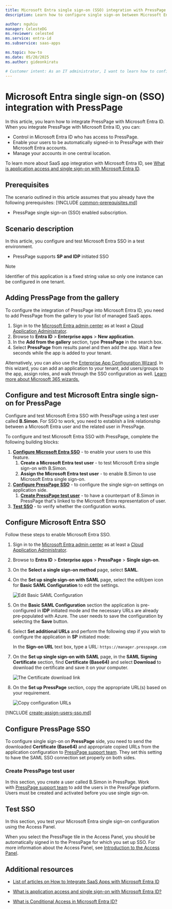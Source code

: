 ```yaml
---
title: Microsoft Entra single sign-on (SSO) integration with PressPage
description: Learn how to configure single sign-on between Microsoft Entra ID and PressPage.

author: nguhiu
manager: CelesteDG
ms.reviewer: celested
ms.service: entra-id
ms.subservice: saas-apps

ms.topic: how-to
ms.date: 05/20/2025
ms.author: gideonkiratu

# Customer intent: As an IT administrator, I want to learn how to configure single sign-on between Microsoft Entra ID and PressPage so that I can control who has access to PressPage, enable automatic sign-in with Microsoft Entra accounts, and manage my accounts in one central location.
---
```


# Microsoft Entra single sign-on (SSO) integration with PressPage

In this article,  you learn how to integrate PressPage with Microsoft Entra ID. When you integrate PressPage with Microsoft Entra ID, you can:

* Control in Microsoft Entra ID who has access to PressPage.
* Enable your users to be automatically signed-in to PressPage with their Microsoft Entra accounts.
* Manage your accounts in one central location.

To learn more about SaaS app integration with Microsoft Entra ID, see [What is application access and single sign-on with Microsoft Entra ID](~/identity/enterprise-apps/what-is-single-sign-on.md).

## Prerequisites
The scenario outlined in this article assumes that you already have the following prerequisites:
[!INCLUDE [common-prerequisites.md](~/identity/saas-apps/includes/common-prerequisites.md)]
* PressPage single sign-on (SSO) enabled subscription.

## Scenario description

In this article,  you configure and test Microsoft Entra SSO in a test environment.



* PressPage supports **SP and IDP** initiated SSO

> [!NOTE]
> Identifier of this application is a fixed string value so only one instance can be configured in one tenant.

## Adding PressPage from the gallery

To configure the integration of PressPage into Microsoft Entra ID, you need to add PressPage from the gallery to your list of managed SaaS apps.

1. Sign in to the [Microsoft Entra admin center](https://entra.microsoft.com) as at least a [Cloud Application Administrator](~/identity/role-based-access-control/permissions-reference.md#cloud-application-administrator).
1. Browse to **Entra ID** > **Enterprise apps** > **New application**.
1. In the **Add from the gallery** section, type **PressPage** in the search box.
1. Select **PressPage** from results panel and then add the app. Wait a few seconds while the app is added to your tenant.

 Alternatively, you can also use the [Enterprise App Configuration Wizard](https://portal.office.com/AdminPortal/home?Q=Docs#/azureadappintegration). In this wizard, you can add an application to your tenant, add users/groups to the app, assign roles, and walk through the SSO configuration as well. [Learn more about Microsoft 365 wizards.](/microsoft-365/admin/misc/azure-ad-setup-guides)


<a name='configure-and-test-azure-ad-single-sign-on-for-presspage'></a>

## Configure and test Microsoft Entra single sign-on for PressPage

Configure and test Microsoft Entra SSO with PressPage using a test user called **B.Simon**. For SSO to work, you need to establish a link relationship between a Microsoft Entra user and the related user in PressPage.

To configure and test Microsoft Entra SSO with PressPage, complete the following building blocks:

1. **[Configure Microsoft Entra SSO](#configure-azure-ad-sso)** - to enable your users to use this feature.
    1. **Create a Microsoft Entra test user** - to test Microsoft Entra single sign-on with B.Simon.
    1. **Assign the Microsoft Entra test user** - to enable B.Simon to use Microsoft Entra single sign-on.
1. **[Configure PressPage SSO](#configure-presspage-sso)** - to configure the single sign-on settings on application side.
    1. **[Create PressPage test user](#create-presspage-test-user)** - to have a counterpart of B.Simon in PressPage that's linked to the Microsoft Entra representation of user.
1. **[Test SSO](#test-sso)** - to verify whether the configuration works.

<a name='configure-azure-ad-sso'></a>

## Configure Microsoft Entra SSO

Follow these steps to enable Microsoft Entra SSO.

1. Sign in to the [Microsoft Entra admin center](https://entra.microsoft.com) as at least a [Cloud Application Administrator](~/identity/role-based-access-control/permissions-reference.md#cloud-application-administrator).
1. Browse to **Entra ID** > **Enterprise apps** > **PressPage** > **Single sign-on**.
1. On the **Select a single sign-on method** page, select **SAML**.
1. On the **Set up single sign-on with SAML** page, select the edit/pen icon for **Basic SAML Configuration** to edit the settings.

   ![Edit Basic SAML Configuration](common/edit-urls.png)

1. On the **Basic SAML Configuration** section the application is pre-configured in **IDP** initiated mode and the necessary URLs are already pre-populated with Azure. The user needs to save the configuration by selecting the **Save** button.

1. Select **Set additional URLs** and perform the following step if you wish to configure the application in **SP** initiated mode:

    In the **Sign-on URL** text box, type a URL:
    `https://manager.presspage.com`

1. On the **Set up single sign-on with SAML** page, in the **SAML Signing Certificate** section,  find **Certificate (Base64)** and select **Download** to download the certificate and save it on your computer.

	![The Certificate download link](common/certificatebase64.png)

1. On the **Set up PressPage** section, copy the appropriate URL(s) based on your requirement.

	![Copy configuration URLs](common/copy-configuration-urls.png)

<a name='create-an-azure-ad-test-user'></a>

[!INCLUDE [create-assign-users-sso.md](~/identity/saas-apps/includes/create-assign-users-sso.md)]

## Configure PressPage SSO

To configure single sign-on on **PressPage** side, you need to send the downloaded **Certificate (Base64)** and appropriate copied URLs from the application configuration to [PressPage support team](mailto:support@presspage.com). They set this setting to have the SAML SSO connection set properly on both sides.

### Create PressPage test user

In this section, you create a user called B.Simon in PressPage. Work with [PressPage support team](mailto:support@presspage.com) to add the users in the PressPage platform. Users must be created and activated before you use single sign-on.

## Test SSO 

In this section, you test your Microsoft Entra single sign-on configuration using the Access Panel.

When you select the PressPage tile in the Access Panel, you should be automatically signed in to the PressPage for which you set up SSO. For more information about the Access Panel, see [Introduction to the Access Panel](https://support.microsoft.com/account-billing/sign-in-and-start-apps-from-the-my-apps-portal-2f3b1bae-0e5a-4a86-a33e-876fbd2a4510).

## Additional resources

- [List of articles on How to Integrate SaaS Apps with Microsoft Entra ID](./tutorial-list.md)

- [What is application access and single sign-on with Microsoft Entra ID?](~/identity/enterprise-apps/what-is-single-sign-on.md)

- [What is Conditional Access in Microsoft Entra ID?](~/identity/conditional-access/overview.md)
